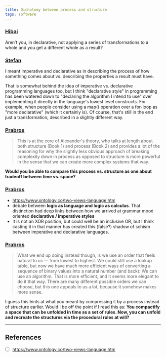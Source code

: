 ```yaml
---
title: Dichotomy between process and structure
tags: software
---
```


### [Hibai](https://t.me/nature_of_order_chat/473)
Aren’t you, in declarative, not applying a series of transformations to a whole and you get a different whole as a result?

### [Stefan](https://t.me/nature_of_order_chat/474)
I meant imperative and declarative as in describing the process of how something comes about vs. describing the properties a result must have. 

That is somewhat behind the idea of imperative vs. declarative programming languages too, but I think "declarative style" in programming has been watered down to "declaring the algorithm I intend to use" over implementing it directly in the language's lowest level constructs. For example, when people consider using a map() operation over a for-loop as "more declarative" (which it certainly is). Of course, that's still in the end just a transformation, described in a slightly different way.

### [Prabros](https://t.me/nature_of_order_chat/484)
> This is at the core of Alexander's theory, who talks at length about both structure (Book 1) and process (Book 2) and provides a lot of the reasoning for why the slightly less obvious approach of breaking complexity down in process as opposed to structure is more powerful in the sense that we can create more complex systems that way.

**Would you be able to compare this process vs. structure as one about tradeoff between time vs. space?**

### [Prabros](https://t.me/nature_of_order_chat/486)
* <https://www.ontology.co/two-views-language.htm>
* debate between **logic as language and logic as calculus**. That distinction had deep links between how we arrived at grammar mood oriented **declarative / imperative styles**
* It is not an XOR position, but could well be an inclusive OR, but I think casting it in that manner has created this (false?) shadow of schism between imperative and declarative languages.

### [Prabros](https://t.me/nature_of_order_chat/487)
> What we end up doing instead though, is we use an order that feels natural to us — from lowest to highest. We could still use a lookup table, but now we have much more efficient ways of converting a sequence of binary values into a natural number (and back): We can use an algorithm. That is more efficient, and it seems more elegant to do it that way. There are many different possible orders we can choose, but this one appeals to us a lot, because it somehow makes more sense. 

I guess this hints at what you meant by compressing it by a process instead of structure earlier. Would I be off the point if I read this as: **You compactify a space that can be unfolded in time as a set of rules. Now, you can unfold and recreate the structures via the procedural rules at will?**

---

## References
- [ ] https://www.ontology.co/two-views-language.htm